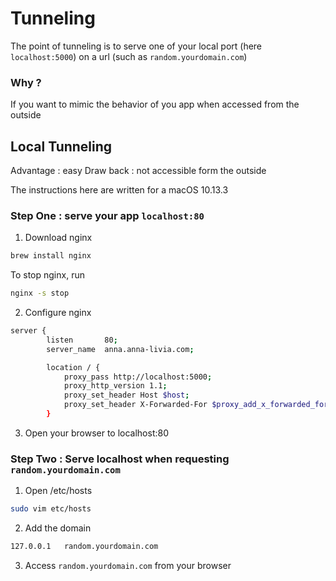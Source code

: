 # Tunneling

The point of tunneling is to serve one of your local port (here `localhost:5000`) on a url (such as `random.yourdomain.com`)

### Why ?

If you want to mimic the behavior of you app when accessed from the outside

## Local Tunneling
Advantage : easy
Draw back : not accessible form the outside

The instructions here are written for a macOS 10.13.3 
### Step One : serve your app `localhost:80`
1. Download nginx
```sh
brew install nginx
```
To stop nginx, run
```sh
nginx -s stop
```

2. Configure nginx
```sh
server {
        listen       80;
        server_name  anna.anna-livia.com;

        location / {
            proxy_pass http://localhost:5000;
            proxy_http_version 1.1;
            proxy_set_header Host $host;
            proxy_set_header X-Forwarded-For $proxy_add_x_forwarded_for;
        }
```

3. Open your browser to localhost:80

### Step Two : Serve localhost when requesting `random.yourdomain.com`

1. Open /etc/hosts 
```sh
sudo vim etc/hosts
```
2. Add the domain
```sh
127.0.0.1	random.yourdomain.com
```
3. Access `random.yourdomain.com` from your browser
